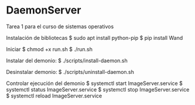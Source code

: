 # DaemonServer
Tarea 1 para el curso de sistemas operativos

Instalación de bibliotecas
    $ sudo apt install python-pip
    $ pip install Wand

Iniciar 
    $ chmod +x run.sh
    $ ./run.sh

Instalar del demonio:
    $ ./scripts/install-daemon.sh

Desinstalar demonio:
    $ ./scripts/uninstall-daemon.sh

Controlar ejecución del demonio
    $ systemctl start ImageServer.service
    $ systemctl status ImageServer.service
    $ systemctl stop ImageServer.service
    $ systemctl reload ImageServer.service
    